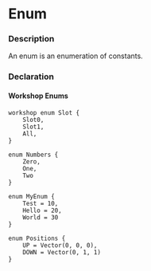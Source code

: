 # Enum

### Description

An enum is an enumeration of constants.

### Declaration


#### Workshop Enums
```
workshop enum Slot {
    Slot0,
    Slot1,
    All,
}
```

```
enum Numbers {
    Zero,
    One,
    Two
}

enum MyEnum {
    Test = 10,
    Hello = 20,
    World = 30
}

enum Positions {
    UP = Vector(0, 0, 0),
    DOWN = Vector(0, 1, 1)
}
```